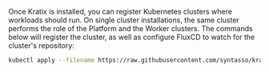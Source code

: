 Once Kratix is installed, you can register Kubernetes clusters where workloads should run.
On single cluster installations, the same cluster performs the role of the Platform and
the Worker clusters. The commands below will register the cluster, as well as configure
FluxCD to watch for the cluster's repository:

```bash
kubectl apply --filename https://raw.githubusercontent.com/syntasso/kratix/main/distribution/single-cluster/config-all-in-one.yaml
```

